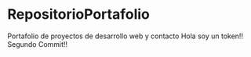 # RepositorioPortafolio
Portafolio de proyectos de desarrollo web y contacto Hola soy un token!!
Segundo Commit!!

